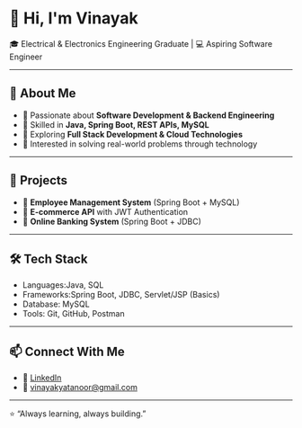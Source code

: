 # 👋 Hi, I'm Vinayak  

🎓 Electrical & Electronics Engineering Graduate | 💻 Aspiring Software Engineer  

---

## 🚀 About Me  
- 🔹 Passionate about **Software Development & Backend Engineering**  
- 🔹 Skilled in **Java, Spring Boot, REST APIs, MySQL**  
- 🔹 Exploring **Full Stack Development & Cloud Technologies**  
- 🔹 Interested in solving real-world problems through technology  

---

## 🔨 Projects  
- 📌 **Employee Management System** (Spring Boot + MySQL)  
- 📌 **E-commerce API** with JWT Authentication  
- 📌 **Online Banking System** (Spring Boot + JDBC)  

---

## 🛠️ Tech Stack  
- Languages:Java, SQL  
- Frameworks:Spring Boot, JDBC, Servlet/JSP (Basics)  
- Database: MySQL  
- Tools: Git, GitHub, Postman  

---

## 📫 Connect With Me  
- 🔗 [LinkedIn](https://www.linkedin.com/in/vinayakyatanoor)  
- 📧 vinayakyatanoor@gmail.com  

---
⭐️ “Always learning, always building.”  

